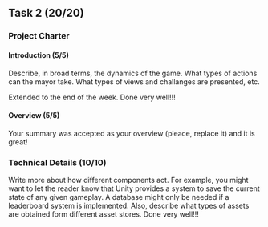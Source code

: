 ## Task 2 (20/20)

### Project Charter

#### Introduction (5/5)
Describe, in broad terms, the dynamics of the game. What types of actions can the mayor take. What types of views and challanges are presented, etc.

Extended to the end of the week. Done very well!!!

#### Overview (5/5)
Your summary was accepted as your overview (pleace, replace it) and it is great!


### Technical Details (10/10)
Write more about how different components act. For example, you might want to let the reader know that Unity provides a system to save the current state of any given gameplay. A database might only be needed if a leaderboard system is implemented. Also, describe what types of assets are obtained form different asset stores. Done very well!!!
